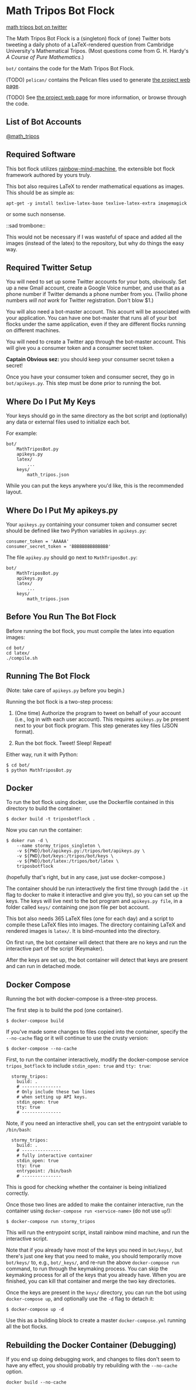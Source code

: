 # Math Tripos Bot Flock

[math tripos bot on twitter](https://twitter.com/math_tripos)

The Math Tripos Bot Flock is a (singleton) flock of (one) Twitter bots 
tweeting a daily photo of a LaTeX-rendered question from Cambridge 
University's Mathematical Tripos. (Most questions come from G. H. Hardy's
_A Course of Pure Mathematics_.)

`bot/` contains the code for the Math Tripos Bot Flock.

(TODO) `pelican/` contains the Pelican files used to generate 
[the project web page](http://charlesreid1.github.io/math_tripos).

(TODO) See [the project web page](http://charlesreid1.github.io/math_tripos) for more information,
or browse through the code.

## List of Bot Accounts

[@math_tripos](https://twitter.com/math_tripos)

## Required Software

This bot flock utilizes [rainbow-mind-machine](https://github.com/charlesreid1/rainbow-mind-machine),
the extensible bot flock framework authored by yours truly.

This bot also requires LaTeX to render mathematical equations
as images. This should be as simple as:

```
apt-get -y install texlive-latex-base texlive-latex-extra imagemagick
```

or some such nonsense.

::sad trombone::

This would not be necessary if I was wasteful of space and
added all the images (instead of the latex) to the repository,
but why do things the easy way.

## Required Twitter Setup

You will need to set up some Twitter accounts for your bots, obviously.
Set up a new Gmail account, create a Google Voice number, and use that 
as a phone number if Twitter demands a phone number from you.
(Twilio phone numbers _will not work_ for Twitter registration. Don't blow $1.)

You will also need a bot-master account. This acount will be associated with
your application. You can have one bot-master that runs all of your bot flocks
under the same application, even if they are different flocks running on 
different machines.

You will need to create a Twitter app through the bot-master account.
This will give you a consumer token and a consumer secret token.

**Captain Obvious sez:** you should keep your consumer secret token a secret!

Once you have your consumer token and consumer secret, they go in `bot/apikeys.py`.
This step must be done prior to running the bot.

## Where Do I Put My Keys

Your keys should go in the same directory as
the bot script and (optionally) any data or 
external files used to initialize each bot.

For example:

```
bot/
    MathTriposBot.py
    apikeys.py
    latex/
        ...
    keys/
        math_tripos.json
```

While you can put the keys anywhere you'd like,
this is the recommended layout.

## Where Do I Put My apikeys.py

Your `apikeys.py` containing your consumer token
and consumer secret should be defined like two
Python variables in `apikeys.py`:

```
consumer_token = 'AAAAA'
consumer_secret_token = 'BBBBBBBBBBBBBB'
```

The file `apikey.py` should go next to `MathTriposBot.py`:

```
bot/
    MathTriposBot.py
    apikeys.py
    latex/
        ...
    keys/
        math_tripos.json
```

## Before You Run The Bot Flock

Before running the bot flock, you must compile the latex 
into equation images:

```
cd bot/
cd latex/
./compile.sh
```

## Running The Bot Flock

(Note: take care of `apikeys.py` before you begin.)

Running the bot flock is a two-step process:

1. (One time) Authorize the program to tweet on behalf of your account 
    (i.e., log in with each user account). This requires `apikeys.py` be present
    next to your bot flock program. This step generates key files (JSON format).

2. Run the bot flock. Tweet! Sleep! Repeat!

Either way, run it with Python:

```
$ cd bot/
$ python MathTriposBot.py
```

## Docker

To run the bot flock using docker, use the Dockerfile
contained in this directory to build the container:

```
$ docker build -t triposbotflock .
```

Now you can run the container:

```
$ doker run -d \
    --name stormy_tripos_singleton \
    -v ${PWD}/bot/apikeys.py:/tripos/bot/apikeys.py \
    -v ${PWD}/bot/keys:/tripos/bot/keys \
    -v ${PWD}/bot/latex:/tripos/bot/latex \
    triposbotflock
```

(hopefully that's right, but in any case, just use docker-compose.)

The container should be run interactively the first time through
(add the `-it` flag to docker to make it interactive and give you tty),
so you can set up the keys. The keys will live next to the bot program
and `apikeys.py file`, in a folder called `keys/` containing one json file
per bot account.

This bot also needs 365 LaTeX files (one for each day) and a script
to compile these LaTeX files into images. The directory containing
LaTeX and rendered images is `latex/`. It is bind-mounted into the directory.

On first run, the bot container will detect that there are no keys and 
run the interactive part of the script (Keymaker).

After the keys are set up, the bot container will detect that keys are present
and can run in detached mode.

##  Docker Compose

Running the bot with docker-compose is a three-step process.

The first step is to build the pod (one container).

```
$ docker-compose build
```

If you've made some changes to files copied into the 
container, specify the `--no-cache` flag or it will
continue to use the crusty version:

```
$ docker-compose --no-cache
```

First, to run the container interactively,
modify the docker-compose service `tripos_botflock`
to include `stdin_open: true` and `tty: true`:

```
  stormy_tripos:
    build: . 
    # ---------------
    # Only include these two lines 
    # when setting up API keys. 
    stdin_open: true
    tty: true
    # ---------------
```

Note, if you need an interactive shell, you can
set the entrypoint variable to `/bin/bash`:

```
  stormy_tripos:
    build: . 
    # ---------------
    # fully interactive container
    stdin_open: true
    tty: true
    entrypoint: /bin/bash
    # ---------------
```

This is good for checking whether the container 
is being initialized correctly.

Once those two lines are added to make the container
interactive, run the container using `docker-compose run <service-name>` 
(do not use `up`!):

```
$ docker-compose run stormy_tripos
```

This will run the entrypoint script, install 
rainbow mind machine, and run the interactive 
script.

Note that if you already have most of the keys 
you need in `bot/keys/`, but there's just one 
key that you need to make, you should 
temporarily move `bot/keys/` to, e.g., `bot/_keys/`,
and re-run the above `docker-compose run` command,
to run through the keymaking process.
You can skip the keymaking process for all of the
keys that you already have. When you are finished, 
you can kill that container and merge the two
key directories.

Once the keys are present in the `keys/` directory, 
you can run the bot using `docker-compose up`, 
and optionally use the `-d` flag to detach it:

```
$ docker-compose up -d
```

Use this as a building block to create a
master `docker-compose.yml` running all the 
bot flocks.

## Rebuilding the Docker Container (Debugging)

If you end up doing debugging work,
and changes to files don't seem to have 
any effect, you should probably try 
rebuilding with the `--no-cache` option.

```
docker build --no-cache
```

